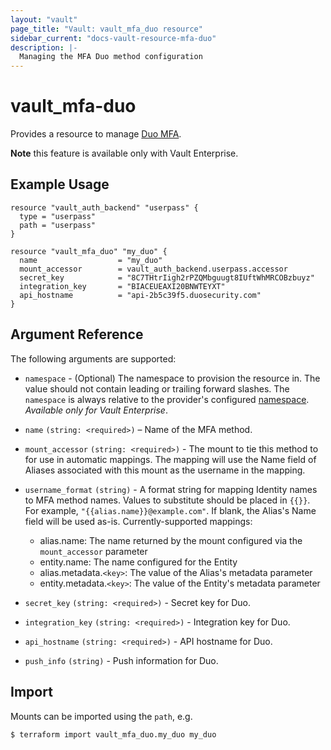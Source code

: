 ```yaml
---
layout: "vault"
page_title: "Vault: vault_mfa_duo resource"
sidebar_current: "docs-vault-resource-mfa-duo"
description: |-
  Managing the MFA Duo method configuration
---
```


# vault\_mfa-duo

Provides a resource to manage [Duo MFA](https://www.vaultproject.io/docs/enterprise/mfa/mfa-duo.html).

**Note** this feature is available only with Vault Enterprise.

## Example Usage

```hcl
resource "vault_auth_backend" "userpass" {
  type = "userpass"
  path = "userpass"
}

resource "vault_mfa_duo" "my_duo" {
  name                  = "my_duo"
  mount_accessor        = vault_auth_backend.userpass.accessor
  secret_key            = "8C7THtrIigh2rPZQMbguugt8IUftWhMRCOBzbuyz"
  integration_key       = "BIACEUEAXI20BNWTEYXT"
  api_hostname          = "api-2b5c39f5.duosecurity.com"
}
```

## Argument Reference

The following arguments are supported:

* `namespace` - (Optional) The namespace to provision the resource in.
  The value should not contain leading or trailing forward slashes.
  The `namespace` is always relative to the provider's configured [namespace](../index.html#namespace).
   *Available only for Vault Enterprise*.

- `name` `(string: <required>)` – Name of the MFA method.

- `mount_accessor` `(string: <required>)` - The mount to tie this method to for use in automatic mappings. The mapping will use the Name field of Aliases associated with this mount as the username in the mapping.

- `username_format` `(string)` - A format string for mapping Identity names to MFA method names. Values to substitute should be placed in `{{}}`. For example, `"{{alias.name}}@example.com"`. If blank, the Alias's Name field will be used as-is. Currently-supported mappings:
  - alias.name: The name returned by the mount configured via the `mount_accessor` parameter
  - entity.name: The name configured for the Entity
  - alias.metadata.`<key>`: The value of the Alias's metadata parameter
  - entity.metadata.`<key>`: The value of the Entity's metadata parameter

- `secret_key` `(string: <required>)` - Secret key for Duo.

- `integration_key` `(string: <required>)` - Integration key for Duo.

- `api_hostname` `(string: <required>)` - API hostname for Duo.

- `push_info` `(string)` - Push information for Duo.

## Import

Mounts can be imported using the `path`, e.g.

```
$ terraform import vault_mfa_duo.my_duo my_duo
```

